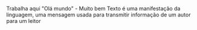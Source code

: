 Trabalha aqui
"Olá mundo" - Muito bem
Texto é uma manifestação da linguagem, uma mensagem usada para transmitir informação de um autor para um leitor